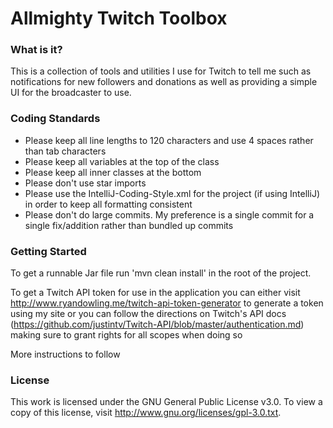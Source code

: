 Allmighty Twitch Toolbox
====================================

### What is it?

This is a collection of tools and utilities I use for Twitch to tell me such as notifications for new followers and donations as well as providing a simple UI for the broadcaster to use.

### Coding Standards

+ Please keep all line lengths to 120 characters and use 4 spaces rather than tab characters
+ Please keep all variables at the top of the class
+ Please keep all inner classes at the bottom
+ Please don't use star imports
+ Please use the IntelliJ-Coding-Style.xml for the project (if using IntelliJ) in order to keep all formatting consistent
+ Please don't do large commits. My preference is a single commit for a single fix/addition rather than bundled up commits

### Getting Started

To get a runnable Jar file run 'mvn clean install' in the root of the project.

To get a Twitch API token for use in the application you can either visit http://www.ryandowling.me/twitch-api-token-generator to generate a token using my site or you can follow the directions on Twitch's API docs (https://github.com/justintv/Twitch-API/blob/master/authentication.md) making sure to grant rights for all scopes when doing so

More instructions to follow

### License

This work is licensed under the GNU General Public License v3.0. To view a copy of this license, visit http://www.gnu.org/licenses/gpl-3.0.txt.